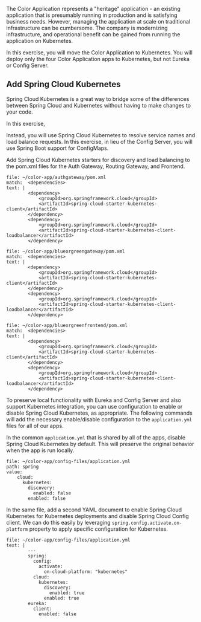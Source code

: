 The Color Application represents a "heritage" application - an existing application that is presumably running in production and is satisfying business needs.
However, managing the application at scale on traditional infrastructure can be cumbersome.
The company is modernizing infrastructure, and operational benefit can be gained from running the application on Kubernetes.

In this exercise, you will move the Color Application to Kubernetes. You will deploy only the four Color Application apps to Kubernetes, but not Eureka or Config Server.

## Add Spring Cloud Kubernetes

Spring Cloud Kubernetes is a great way to bridge some of the differences between Spring Cloud and Kubernetes without having to make changes to your code.

In this exercise, 

Instead, you will use Spring Cloud Kubernetes to resolve service names and load balance requests.
In this exercise, in lieu of the Config Server, you will use Spring Boot support for ConfigMaps.

Add Spring Cloud Kubernetes starters for discovery and load balancing to the pom.xml files for the Auth Gateway, Routing Gateway, and Frontend.

```editor:append-lines-after-match
file: ~/color-app/authgateway/pom.xml
match: 	<dependencies>
text: |
        <dependency>
            <groupId>org.springframework.cloud</groupId>
            <artifactId>spring-cloud-starter-kubernetes-client</artifactId>
        </dependency>
        <dependency>
            <groupId>org.springframework.cloud</groupId>
            <artifactId>spring-cloud-starter-kubernetes-client-loadbalancer</artifactId>
        </dependency>
```

```editor:append-lines-after-match
file: ~/color-app/blueorgreengateway/pom.xml
match: 	<dependencies>
text: |
        <dependency>
            <groupId>org.springframework.cloud</groupId>
            <artifactId>spring-cloud-starter-kubernetes-client</artifactId>
        </dependency>
        <dependency>
            <groupId>org.springframework.cloud</groupId>
            <artifactId>spring-cloud-starter-kubernetes-client-loadbalancer</artifactId>
        </dependency>
```

```editor:append-lines-after-match
file: ~/color-app/blueorgreenfrontend/pom.xml
match: 	<dependencies>
text: |
        <dependency>
            <groupId>org.springframework.cloud</groupId>
            <artifactId>spring-cloud-starter-kubernetes-client</artifactId>
        </dependency>
        <dependency>
            <groupId>org.springframework.cloud</groupId>
            <artifactId>spring-cloud-starter-kubernetes-client-loadbalancer</artifactId>
        </dependency>
```

To preserve local functionality with Eureka and Config Server and also support Kubernetes integration, you can use configuration to enable or disable Spring Cloud Kubernetes, as appropriate.
The following commands will add the necessary enable/disable configuration to the `application.yml` files for all of our apps.

In the common `application.yml` that is shared by all of the apps, disable Spring Cloud Kubernetes by default.
This will preserve the original behavior when the app is run locally.
```editor:insert-value-into-yaml
file: ~/color-app/config-files/application.yml
path: spring
value:
    cloud:
      kubernetes:
        discovery:
          enabled: false
        enabled: false
```

In the same file, add a second YAML document to enable Spring Cloud Kubernetes for Kubernetes deployments and disable Spring Cloud Config client.
We can do this easily by leveraging `spring.config.activate.on-platform` property to apply specific configuration
for Kubernetes.
```editor:append-lines-to-file
file: ~/color-app/config-files/application.yml
text: |
        ---
        spring:
          config:
            activate:
              on-cloud-platform: "kubernetes"
          cloud:
            kubernetes:
              discovery:
                enabled: true
              enabled: true
        eureka:
          client:
            enabled: false
```

